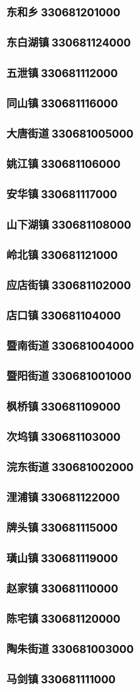 # 东和乡 330681201000
# 东白湖镇 330681124000
# 五泄镇 330681112000
# 同山镇 330681116000
# 大唐街道 330681005000
# 姚江镇 330681106000
# 安华镇 330681117000
# 山下湖镇 330681108000
# 岭北镇 330681121000
# 应店街镇 330681102000
# 店口镇 330681104000
# 暨南街道 330681004000
# 暨阳街道 330681001000
# 枫桥镇 330681109000
# 次坞镇 330681103000
# 浣东街道 330681002000
# 浬浦镇 330681122000
# 牌头镇 330681115000
# 璜山镇 330681119000
# 赵家镇 330681110000
# 陈宅镇 330681120000
# 陶朱街道 330681003000
# 马剑镇 330681111000
